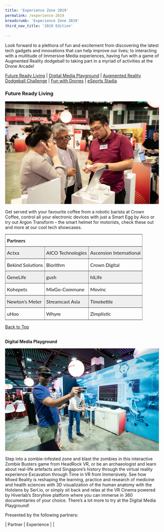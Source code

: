 ```yaml
---
title: 'Experience Zone 2019'
permalink: /experience-2019
breadcrumb: 'Experience Zone 2019'
third_nav_title: '2019 Edition'

---
```


Look forward to a plethora of fun and excitement from discovering the latest tech gadgets and innovations that can help improve our lives; to interacting with a multitude of Immersive Media experiences, having fun with a game of Augmented Reality dodgeball to taking part in a myriad of activities at the Drone Arcade!

<a name="top"></a>
[Future Ready Living](#1) | [Digital Media Playground](#2) | [Augmented Reality Dodgeball Challenge](#3) | [Fun with Drones](#4) | [eSports Stadia](#5)

<a name="1"></a>
### **Future Ready Living**<br>

![1](/images/experience/experience1b.jpg)

Get served with your favourite coffee from a robotic barista at Crown Coffee, control all your electronic devices with just a Smart Egg by Aico or try out Argon Transform – the smart helmet for motorists, check these out and more at our cool tech showcases.

<style type="text/css">
.tg  {border-collapse:collapse;border-spacing:0;}
.tg td{font-family:Lato;font-size:16px;padding:10px 5px;border-style:solid;border-width:1px;overflow:hidden;word-break:normal;border-color:black;}
.tg th{font-family:Lato;font-size:16px;font-weight:normal;padding:10px 5px;border-style:solid;border-width:1px;overflow:hidden;word-break:normal;border-color:black;}
.tg .tg-0pky{border-color:inherit;text-align:left;vertical-align:top}
.tg .tg-y698{background-color:#efefef;border-color:inherit;text-align:left;vertical-align:top}
</style>
<table class="tg">
  <tr>
    <th class="tg-0pky" colspan="3"><b>Partners</b></th>
  </tr>
  <tr>
    <td class="tg-y698">Actxa</td>
    <td class="tg-y698">AICO Technologies</td>
    <td class="tg-y698">Ascension International</td>
  </tr>
  <tr>
    <td class="tg-0pky">Bekind Solutions</td>
    <td class="tg-0pky">Biorithm</td>
    <td class="tg-0pky">Crown Digital</td>
  </tr>
  <tr>
    <td class="tg-y698">GeneLife</td>
    <td class="tg-y698">gush</td>
    <td class="tg-y698">hiLife</td>
  </tr>
  <tr>
    <td class="tg-0pky">Kohepets</td>
    <td class="tg-0pky">MixGo-Commune</td>
    <td class="tg-0pky">Movinc</td>
  </tr>
  <tr>
    <td class="tg-y698">Newton's Meter</td>
    <td class="tg-y698">Streamcast Asia</td>
    <td class="tg-y698">Timekettle</td>
  </tr>
  <tr>
    <td class="tg-0pky">uHoo</td>
    <td class="tg-0pky">Whyre</td>
    <td class="tg-0pky">Zimplistic</td>
  </tr>
</table>


[Back to Top](#top)

<a name="2"></a><br>
**Digital Media Playground**<br>

![2](/images/experience/experience2b.jpg)

Step into a zombie-infested zone and blast the zombies in this interactive Zombie Busters game from HeadRock VR, or be an archaeologist and learn about real-life artefacts and Singapore’s history through the virtual reality experience Excavation through Time in VR from Immersively. See how Mixed Reality is reshaping the learning, practice and research of medicine and health sciences with 3D visualization of the human anatomy with the Hololens by Serl.io, or simply sit back and relax at the VR Cinema powered by Hiverlab’s Storyhive platform where you can immerse in 360 documentaries of your choice. There’s a lot more to try at the Digital Media Playground!

Presented by the following partners:<br>

| Partner | Experience |
| 